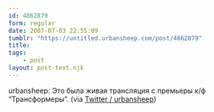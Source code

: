```yaml
---
id: 4862879
form: regular
date: 2007-07-03 22:55:09
tumblr: "https://untitled.urbansheep.com/post/4862879"
title:
tags:
    - post
layout: post-text.njk
---
```


<p>urbansheep: Это была живая трансляция с премьеры к/ф &ldquo;Трансформеры&rdquo;. (via <a href="http://twitter.com/urbansheep/statuses/132860842">Twitter / urbansheep</a>)</p>

